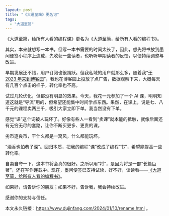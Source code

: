 ```yaml
---
layout: post
title: "《大道至简》更名记"
tags:
  - "大道至简"
---
```


《大道至简，给所有人看的编程课》更名为《大道至简，给所有人看的编程书》。

其实，本来就想写一本书，但写一本书需要的时间太长了，因此，想先将书放到墨问便签小程序上连载，先收获一些读者，也听听早期读者的反馈，以便持续调整与改进。

早期发展还不错，用户订阅也很踊跃。但我私域的用户就那么多，随着我“[于 2023 年来到博客园](https://www.cnblogs.com/dujinfang/p/17902600.html)”，我也在博客园上投放了点广告，数据观察下来，大概每天有几百个点击的样子，转化率也不高。

试过几轮优化，但都没有明显的效果。今天，我花一元参加了一个 AI 课，明明知道这就是“导流”用的，但希望还能集中时间学点东西。果然，在课上，说是七、八千元的课程卖两三千，吸引大家立即下单。我当然没有下单。

感觉“课”这个词被人玩坏了。好像有些人一看到“卖课”就本能的抵触，就像后面还有无穷无尽的套路，让你不断买更多、更贵的课。

劣币逐良币，干什么都是一窝风，什么都能玩坏。

“酒香也怕巷子深”。回归本质，把我的编程“课”改成了编程“书”，希望能提高一些转化率。

自卖自夸一下，这本书将会真的很好。之所以用“将”，是因为将是一部“长篇巨著”，还在写作连载中。现在，墨问便签已支持试读，好不好，读读看——[《大道至简，给所有人看的编程书》](https://book.dujinfang.com/2023/12/07/dead-simple.html?f=rename)。

如果好，请告诉你的朋友；如果不好，告诉我，我会持续改进。

感谢你的支持与信任。

本文永久链接：<https://www.dujinfang.com/2024/01/10/rename.html> 。
